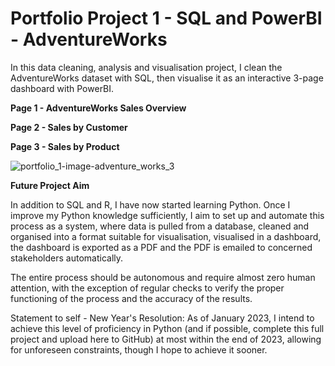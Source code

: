 # Portfolio Project 1 - SQL and PowerBI - AdventureWorks

In this data cleaning, analysis and visualisation project, I clean the AdventureWorks dataset with SQL, then visualise it as an interactive 3-page dashboard with PowerBI.


**Page 1 - AdventureWorks Sales Overview**


**Page 2 - Sales by Customer**


**Page 3 - Sales by Product**

![portfolio_1-image-adventure_works_3](https://user-images.githubusercontent.com/122973220/213426517-39db89b9-88e1-4241-9844-bd65cfadb686.jpg)


**Future Project Aim**

In addition to SQL and R, I have now started learning Python. Once I improve my Python knowledge sufficiently, I aim to set up and automate this process as a system, where data is pulled from a database, cleaned and organised into a format suitable for visualisation, visualised in a dashboard, the dashboard is exported as a PDF and the PDF is emailed to concerned stakeholders automatically.

The entire process should be autonomous and require almost zero human attention, with the exception of regular checks to verify the proper functioning of the process and the accuracy of the results.

Statement to self - New Year's Resolution: As of January 2023, I intend to achieve this level of proficiency in Python (and if possible, complete this full project and upload here to GitHub) at most within the end of 2023, allowing for unforeseen constraints, though I hope to achieve it sooner.
